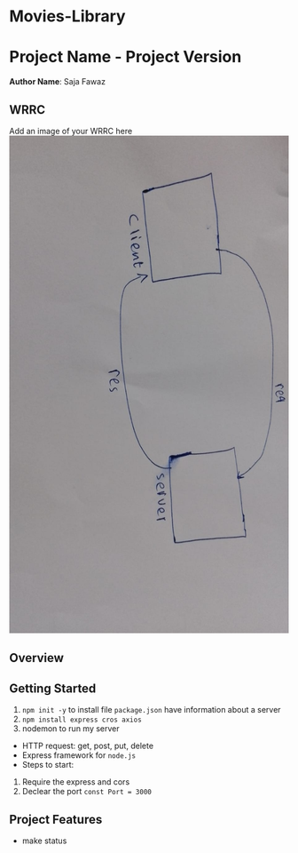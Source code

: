 # Movies-Library
# Project Name - Project Version

**Author Name**: Saja Fawaz

## WRRC
Add an image of your WRRC here
!["WRRC"](./images/wrrc.jpeg)

## Overview

## Getting Started
<!-- What are the steps that a user must take in order to build this app on their own machine and get it running? -->
1. `npm init -y` to install file `package.json` have information about a server
2. `npm install express cros axios `
3. nodemon to run my server
* HTTP request: get, post, put, delete 
* Express framework for `node.js `
* Steps to start:
1. Require the express and cors 
2. Declear the port `const Port = 3000`

## Project Features
<!-- What are the features included in you app -->
* make status

